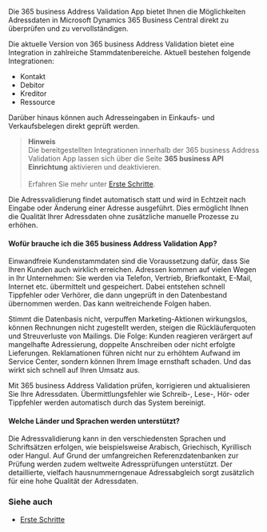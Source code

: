 Die 365 business Address Validation App bietet Ihnen die Möglichkeiten Adressdaten in Microsoft Dynamics 365 Business Central direkt zu überprüfen und zu vervollständigen.

Die aktuelle Version von 365 business Address Validation bietet eine Integration in zahlreiche Stammdatenbereiche. Aktuell bestehen folgende Integrationen:
 
 - Kontakt
 - Debitor
 - Kreditor
 - Ressource
 
Darüber hinaus können auch Adresseingaben in Einkaufs- und Verkaufsbelegen direkt geprüft werden.

> **Hinweis**<br>Die bereitgestellten Integrationen innerhalb der 365 business Address Validation App lassen sich über die Seite **365 business API Einrichtung** aktivieren und deaktivieren.<br><br>Erfahren Sie mehr unter [Erste Schritte](../365-business-address-validation/get-started/).

Die Adressvalidierung findet automatisch statt und wird in Echtzeit nach Eingabe oder Änderung einer Adresse ausgeführt. Dies ermöglicht Ihnen die Qualität Ihrer Adressdaten ohne zusätzliche manuelle Prozesse zu erhöhen.

#### Wofür brauche ich die 365 business Address Validation App?

Einwandfreie Kundenstammdaten sind die Voraussetzung dafür, dass Sie Ihren Kunden auch wirklich erreichen. Adressen kommen auf vielen Wegen in Ihr Unternehmen: Sie werden via Telefon, Vertrieb, Briefkontakt, E-Mail, Internet etc. übermittelt und gespeichert. Dabei entstehen schnell Tippfehler oder Verhörer, die dann ungeprüft in den Datenbestand übernommen werden. Das kann weitreichende Folgen haben.

Stimmt die Datenbasis nicht, verpuffen Marketing-Aktionen wirkungslos, können Rechnungen nicht zugestellt werden, steigen die Rückläuferquoten und Streuverluste von Mailings. Die Folge: Kunden reagieren verärgert auf mangelhafte Adressierung, doppelte Anschreiben oder nicht erfolgte Lieferungen. Reklamationen führen nicht nur zu erhöhtem Aufwand im Service Center, sondern können Ihrem Image ernsthaft schaden. Und das wirkt sich schnell auf Ihren Umsatz aus.  

Mit 365 business Address Validation prüfen, korrigieren und aktualisieren Sie Ihre Adressdaten. Übermittlungsfehler wie Schreib-, Lese-, Hör- oder Tippfehler werden automatisch durch das System bereinigt.

#### Welche Länder und Sprachen werden unterstützt?

Die Adressvalidierung kann in den verschiedensten Sprachen und Schriftsätzen erfolgen, wie beispielsweise Arabisch, Griechisch, Kyrillisch oder Hangul. 
Auf Grund der umfangreichen Referenzdatenbanken zur Prüfung werden zudem weltweite Adressprüfungen unterstützt.
Der detaillierte, vielfach hausnummerngenaue Adressabgleich sorgt zusätzlich für eine hohe Qualität der Adressdaten.

### Siehe auch 
 - [Erste Schritte](../365-business-address-validation/get-started/)